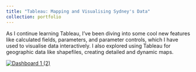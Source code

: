 ```yaml
---
title: "Tableau: Mapping and Visualising Sydney's Data"
collection: portfolio
--- 
```

As I continue learning Tableau, I’ve been diving into some cool new features like calculated fields, parameters, and parameter controls, which I have used to visualise data interactively. I also explored using Tableau for geographic data like shapefiles, creating detailed and dynamic maps.




<div class='tableauPlaceholder' id='viz1722690600294' style='position: relative; width: 800px; height: 627px;'>
  <noscript>
    <a href='#'>
      <img alt='Dashboard 1 (2) ' src='https://public.tableau.com/static/images/Sy/Sydneyinnumbers/Dashboard12/1_rss.png' style='border: none' />
    </a>
  </noscript>
  <object class='tableauViz' style='display: none; width: 800px; height: 627px;'>
    <param name='host_url' value='https%3A%2F%2Fpublic.tableau.com%2F' />
    <param name='embed_code_version' value='3' />
    <param name='site_root' value='' />
    <param name='name' value='Sydneyinnumbers/Dashboard12' />
    <param name='tabs' value='no' />
    <param name='toolbar' value='yes' />
    <param name='static_image' value='https://public.tableau.com/static/images/Sy/Sydneyinnumbers/Dashboard12/1.png' />
    <param name='animate_transition' value='yes' />
    <param name='display_static_image' value='yes' />
    <param name='display_spinner' value='yes' />
    <param name='display_overlay' value='yes' />
    <param name='display_count' value='yes' />
    <param name='language' value='en-US' />
  </object>
</div>
<script type='text/javascript'>
  var divElement = document.getElementById('viz1722690600294');
  var vizElement = divElement.getElementsByTagName('object')[0];
  if (divElement.offsetWidth > 800) {
    vizElement.style.width = '800px';
    vizElement.style.height = '627px';
  } else if (divElement.offsetWidth > 500) {
    vizElement.style.width = '800px';
    vizElement.style.height = '627px';
  } else {
    vizElement.style.width = '100%';
    vizElement.style.height = '627px';
  }
  var scriptElement = document.createElement('script');
  scriptElement.src = 'https://public.tableau.com/javascripts/api/viz_v1.js';
  vizElement.parentNode.insertBefore(scriptElement, vizElement);
</script>
